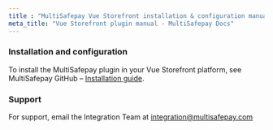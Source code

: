 ```yaml
---
title : "MultiSafepay Vue Storefront installation & configuration manual"
meta_title: "Vue Storefront plugin manual - MultiSafepay Docs"
---
```


### Installation and configuration

To install the MultiSafepay plugin in your Vue Storefront platform, see MultiSafepay GitHub – [Installation guide](https://github.com/MultiSafepay/vsf-payment-multisafepay).

### Support

For support, email the Integration Team at <integration@multisafepay.com> 
